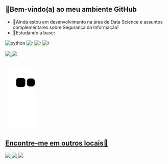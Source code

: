 ## 🚩Bem-vindo(a) ao meu ambiente GitHub
- 🚧Ainda estou em desenvolvimento na área de Data Science e assuntos complementares sobre Segurança da Informação! 
- 🔭Estudando a base: 
 <div style="display: inline_block"> 
   <img align="center" alt="python" src="https://img.shields.io/badge/Python-14354C?style=for-the-badge&logo=python&logoColor=white">
   <img align="center" alt="r" src="https://img.shields.io/badge/R-276DC3?style=for-the-badge&logo=r&logoColor=white">
    <img align="center" alt="r" src="https://img.shields.io/badge/Tableau-E97627?style=for-the-badge&logo=Tableau&logoColor=white">
      <img align="center" alt="r" src="https://img.shields.io/badge/MySQL-005C84?style=for-the-badge&logo=mysql&logoColor=white">
 </div>
 <br>
<div>
  <a href="https://github.com/LucaLSN">
    <img height="180em" src="https://github-readme-stats.vercel.app/api?username=LucaLSN&show_icons=true&theme=dark&include_all_commits=true&count_private=true"/>
  <img height="180em" src="https://github-readme-stats.vercel.app/api/top-langs/?username=LucaLSN&layout=compact&langs_count=7&theme=dark"/>
</div>
 <br> 
 
![snake gif](https://github.com/LucaLSN/LucaLSN/blob/output/github-contribution-grid-snake.svg)
 
## Encontre-me em outros locais💬
<div>
  <a href="https://www.linkedin.com/in/lucasdasilvanascimento" alt="Linkedin" target="_blank">
  <img src="https://img.shields.io/badge/LinkedIn-0077B5?style=for-the-badge&logo=linkedin&logoColor=white">
  </a>
  <a href="https://medium.com/@txtlucassilva alt="medium" target="_blank">
  <img src="https://img.shields.io/badge/Medium-12100E?style=for-the-badge&logo=medium&logoColor=white">
  </a>
 <a href="https://www.linkedin.com/in/lucasdasilvanascimento" alt="Linkedin" target="_blank">
  <img src="https://img.shields.io/badge/Discord-7289DA?style=for-the-badge&logo=discord&logoColor=white">
  </a>
</div>

 
 
